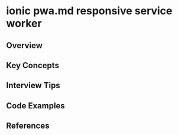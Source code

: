 # ionic pwa.md responsive service worker

## Overview

## Key Concepts

## Interview Tips

## Code Examples

## References


